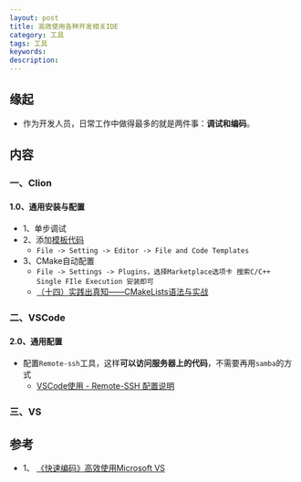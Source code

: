 ```yaml
---
layout: post    
title: 高效使用各种开发相关IDE           
category: 工具      
tags: 工具     
keywords:      
description:    
---  
```


##  缘起
+ 作为开发人员，日常工作中做得最多的就是两件事：**调试和编码**。

##  内容
###  一、Clion

#### 1.0、通用安装与配置

+ 1、单步调试
+ 2、添加[模板代码](https://www.jianshu.com/p/33ea7d71c496)
  + `File -> Setting -> Editor -> File and Code Templates`
+ 3、CMake自动配置
  + `File -> Settings -> Plugins，选择Marketplace选项卡
    搜索C/C++ Single FIle Execution 安装即可`
  + [（十四）实践出真知——CMakeLists语法与实战](https://zhuanlan.zhihu.com/p/406559772)

### 二、VSCode

#### 2.0、通用配置

+ 配置`Remote-ssh`工具，这样**可以访问服务器上的代码**，不需要再用`samba`的方式
  + [VSCode使用 - Remote-SSH 配置说明](https://blog.csdn.net/jackailson/article/details/125341008)

### 三、VS

##  参考
+ 1、 [《快速编码》高效使用Microsoft VS](https://book.douban.com/subject/11529144/)